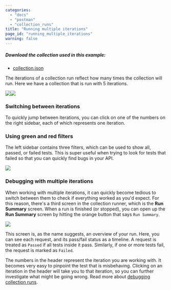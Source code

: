 ```yaml
---
categories:
  - "docs"
  - "postman"
  - "collection_runs"
title: "Running multiple iterations"
page_id: "running_multiple_iterations"
warning: false
---
```


##### Download the collection used in this example:

   * [collection.json](https://s3.amazonaws.com/postman-static-getpostman-com/postman-docs/59037885.json)

The iterations of a collection run reflect how many times the collection will run. Here we have a collection that is run with 5 iterations.

![](https://s3.amazonaws.com/postman-static-getpostman-com/postman-docs/59039044.png)![](https://s3.amazonaws.com/postman-static-getpostman-com/postman-docs/59039058.png)

### Switching between iterations

To quickly jump between iterations, you can click on one of the numbers on the right sidebar, each of which represents one iteration.

### Using green and red filters

The left sidebar contains three filters, which can be used to show all, passed, or failed tests. This is super useful when trying to look for tests that failed so that you can quickly find bugs in your API.

![](https://s3.amazonaws.com/postman-static-getpostman-com/postman-docs/59039741.png)

### Debugging with multiple iterations

When working with multiple iterations, it can quickly become tedious to switch between them to check if everything worked as you'd expect. For this reason, there's a third screen in the collection runner, which is the **Run Summary** screen. When a run is finished (or stopped), you can open up the **Run Summary** screen by hitting the orange button that says `Run Summary`.

![](https://s3.amazonaws.com/postman-static-getpostman-com/postman-docs/59039072.png)

This screen is, as the name suggests, an overview of your run. Here, you can see each request, and its pass/fail status as a timeline. A request is treated as `Passed` if all tests inside it pass. Similarly, if one or more tests fail, the request is marked as `Failed`.

The numbers in the header represent the iteration you are working with. It becomes very easy to pinpoint the test that is misbehaving. Clicking on an iteration in the header will take you to that iteration, so you can further investigate what might be going wrong. Read more about [debugging collection runs](/docs/postman/collection_runs/debugging_a_collection_run).
